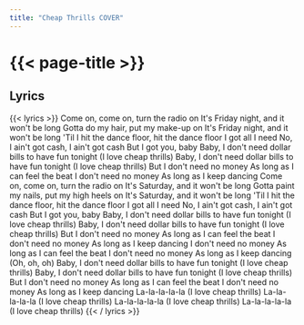 ```yaml
---
title: "Cheap Thrills COVER"
---
```

# {{< page-title >}}

## Lyrics
{{< lyrics >}}
Come on, come on, turn the radio on
It's Friday night, and it won't be long
Gotta do my hair, put my make-up on
It's Friday night, and it won't be long
'Til I hit the dance floor, hit the dance floor
I got all I need
No, I ain't got cash, I ain't got cash
But I got you, baby
Baby, I don't need dollar bills to have fun tonight
(I love cheap thrills)
Baby, I don't need dollar bills to have fun tonight
(I love cheap thrills)
But I don't need no money
As long as I can feel the beat
I don't need no money
As long as I keep dancing
Come on, come on, turn the radio on
It's Saturday, and it won't be long
Gotta paint my nails, put my high heels on
It's Saturday, and it won't be long
'Til I hit the dance floor, hit the dance floor
I got all I need
No, I ain't got cash, I ain't got cash
But I got you, baby
Baby, I don't need dollar bills to have fun tonight
(I love cheap thrills)
Baby, I don't need dollar bills to have fun tonight
(I love cheap thrills)
But I don't need no money
As long as I can feel the beat
I don't need no money
As long as I keep dancing
I don't need no money
As long as I can feel the beat
I don't need no money
As long as I keep dancing
(Oh, oh, oh)
Baby, I don't need dollar bills to have fun tonight
(I love cheap thrills)
Baby, I don't need dollar bills to have fun tonight
(I love cheap thrills)
But I don't need no money
As long as I can feel the beat
I don't need no money
As long as I keep dancing
La-la-la-la-la
(I love cheap thrills)
La-la-la-la-la
(I love cheap thrills)
La-la-la-la-la
(I love cheap thrills)
La-la-la-la-la
(I love cheap thrills)
{{< / lyrics >}}
